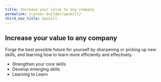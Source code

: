 ```yaml
---
title: Increase your value to any company
permalink: /career-builder/upskill/
third_nav_title: Upskill
---
```


## Increase your value to any company

Forge the best possible future for yourself by sharpening or picking up new skills, and learning how to learn more efficiently and effectively.

* Strengthen your core skills
* Develop emerging skills
* Learning to Learn